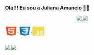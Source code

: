 ### Olá!!! Eu sou a Juliana Amancio 🐱‍💻

<!--
- 🌱 Estudando Desenvolvimento Web (HTML/CSS/JavaScript)
- ⏳ Em processo de transição de carreira
- 😄 Pronomes: Ela/Dela
-->
<div align="center">
  <a href="https://github.com/julianaamancio">
  <img width="400"  src="https://github-readme-stats.vercel.app/api?username=julianaamancio&show_icons=true&theme=dracula&include_all_commits=true&count_private=true"/>
  <img width="400" src="https://github-readme-stats.vercel.app/api/top-langs/?username=julianaamancio&layout=compact&langs_count=7&theme=dracula"/>
</div>
  <div style="display: inline_block"><br>
  <img align="center" alt="Ju-HTML" height="30" width="40" src="https://raw.githubusercontent.com/devicons/devicon/master/icons/html5/html5-original.svg">
  <img align="center" alt="Ju-CSS" height="30" width="40" src="https://raw.githubusercontent.com/devicons/devicon/master/icons/css3/css3-original.svg">
  <img align="center" alt="Ju-Js" height="30" width="40" src="https://raw.githubusercontent.com/devicons/devicon/master/icons/javascript/javascript-plain.svg">
 
</div>
  
  ##
  <div> 
    
   <a href="https://www.linkedin.com/in/juliana-amancio-567031170" target="_blank"><img src="https://img.shields.io/badge/-LinkedIn-%230077B5?style=for-the-badge&logo=linkedin&logoColor=white" target="_blank"></a> 
  <a href = "mailto:jhullyjoviano@gmail.com"><img src="https://img.shields.io/badge/-Gmail-%23333?style=for-the-badge&logo=gmail&logoColor=white" target="_blank"></a>
  
 
</div>
